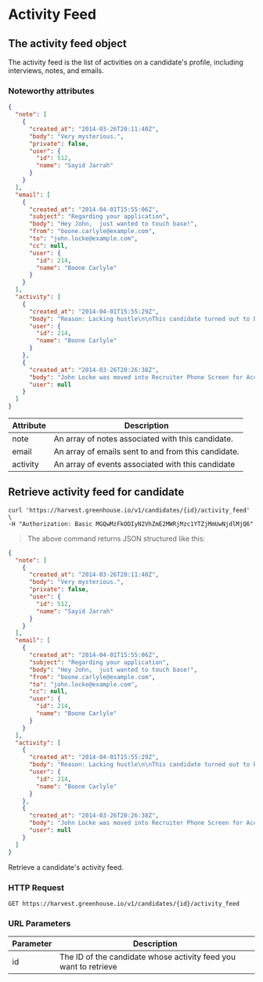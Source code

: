 # Activity Feed

## The activity feed object
The activity feed is the list of activities on a candidate's profile, including interviews, notes, and emails.

### Noteworthy attributes

```json
{
  "note": [
    {
      "created_at": "2014-03-26T20:11:40Z",
      "body": "Very mysterious.",
      "private": false,
      "user": {
        "id": 512,
        "name": "Sayid Jarrah"
      }
    }
  ],
  "email": [
    {
      "created_at": "2014-04-01T15:55:06Z",
      "subject": "Regarding your application",
      "body": "Hey John,  just wanted to touch base!",
      "from": "boone.carlyle@example.com",
      "to": "john.locke@example.com",
      "cc": null,
      "user": {
        "id": 214,
        "name": "Boone Carlyle"
      }
    }
  ],
  "activity": [
    {
      "created_at": "2014-04-01T15:55:29Z",
      "body": "Reason: Lacking hustle\n\nThis candidate turned out to be problematic for us...",
      "user": {
        "id": 214,
        "name": "Boone Carlyle"
      }
    },
    {
      "created_at": "2014-03-26T20:26:38Z",
      "body": "John Locke was moved into Recruiter Phone Screen for Accounting Manager on 03/27/2014 by Boone Carlyle",
      "user": null
    }
  ]
}
```

| Attribute | Description |
|-----------|-------------|
| note | An array of notes associated with this candidate.
| email | An array of emails sent to and from this candidate.
| activity | An array of events associated with this candidate




## Retrieve activity feed for candidate

```shell
curl 'https://harvest.greenhouse.io/v1/candidates/{id}/activity_feed' \
-H "Authorization: Basic MGQwMzFkODIyN2VhZmE2MWRjMzc1YTZjMmUwNjdlMjQ6"
```

> The above command returns JSON structured like this:

```json
{
  "note": [
    {
      "created_at": "2014-03-26T20:11:40Z",
      "body": "Very mysterious.",
      "private": false,
      "user": {
        "id": 512,
        "name": "Sayid Jarrah"
      }
    }
  ],
  "email": [
    {
      "created_at": "2014-04-01T15:55:06Z",
      "subject": "Regarding your application",
      "body": "Hey John,  just wanted to touch base!",
      "from": "boone.carlyle@example.com",
      "to": "john.locke@example.com",
      "cc": null,
      "user": {
        "id": 214,
        "name": "Boone Carlyle"
      }
    }
  ],
  "activity": [
    {
      "created_at": "2014-04-01T15:55:29Z",
      "body": "Reason: Lacking hustle\n\nThis candidate turned out to be problematic for us...",
      "user": {
        "id": 214,
        "name": "Boone Carlyle"
      }
    },
    {
      "created_at": "2014-03-26T20:26:38Z",
      "body": "John Locke was moved into Recruiter Phone Screen for Accounting Manager on 03/27/2014 by Boone Carlyle",
      "user": null
    }
  ]
}
```

Retrieve a candidate's activity feed.

### HTTP Request

`GET https://harvest.greenhouse.io/v1/candidates/{id}/activity_feed`

### URL Parameters

Parameter | Description
--------- | -----------
id | The ID of the candidate whose activity feed you want to retrieve